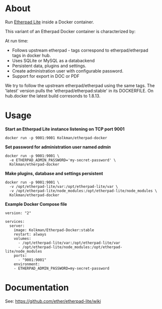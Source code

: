 # About


Run [Etherpad Lite](https://github.com/ether/etherpad-lite) inside a Docker container.

This variant of an Etherpad Docker container is characterized by:

At run time:
* Follows upstream etherpad - tags correspond to etherpad/etherpad tags in docker hub.
* Uses SQLite or MySQL as a databackend
* Persistent data, plugins and settings.
* Create administration user with configurable password.
* Support for export in DOC or PDF

We try to follow the upstream etherpad/etherpad using the same
tags. The 'latest' version pulls the 'etherpad/etherpad:stable' in its
DOCKERFILE. On hub.docker the latest build corresonds to 1.8.13.



# Usage

**Start an Etherpad Lite instance listening on TCP port 9001**

```
docker run -p 9001:9001 Kolkman/etherpad-docker
```

**Set password for administration user named _admin_**

```
docker run -p 9001:9001 \
  -e ETHERPAD_ADMIN_PASSWORD='my-secret-password' \
  Kolkman/etherpad-docker
```

**Make plugins, database and settings persistent**

```
docker run -p 9001:9001 \
  -v /opt/etherpad-lite/var:/opt/etherpad-lite/var \
  -v /opt/etherpad-lite/node_modules:/opt/etherpad-lite/node_modules \
  Kolkman/etherpad-docker
```


**Example Docker Compose file**

```
version: "2"

services:
  server:
    image: Kolkman/Etherpad-Docker:stable
    restart: always
    volumes:
      - /opt/etherpad-lite/var:/opt/etherpad-lite/var
      - /opt/etherpad-lite/node_modules:/opt/etherpad-lite/node_modules
    ports:
      - "9001:9001"
    environment:
    - ETHERPAD_ADMIN_PASSWORD=my-secret-password
```

# Documentation

See: https://github.com/ether/etherpad-lite/wiki
